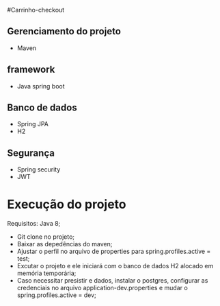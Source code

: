 #Carrinho-checkout

## Gerenciamento do projeto
- Maven

## framework
- Java spring boot
  
## Banco de dados
- Spring JPA
- H2

## Segurança
- Spring security
- JWT

# Execução do projeto

Requisitos: Java 8;

- Git clone no projeto;
- Baixar as depedências do maven;
- Ajustar o perfil no arquivo de properties para spring.profiles.active = test;
- Excutar o projeto e ele iniciará com o banco de dados H2 alocado em memória temporária;
- Caso necessitar presistir e dados, instalar o postgres, configurar as credenciais no arquivo application-dev.properties e mudar o spring.profiles.active = dev;